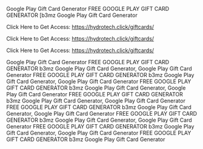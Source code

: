 Google Play Gift Card Generator FREE GOOGLE PLAY GIFT CARD GENERATOR [b3mz Google Play Gift Card Generator

Click Here to Get Access: https://hydrotech.click/giftcards/

Click Here to Get Access: https://hydrotech.click/giftcards/

Click Here to Get Access: https://hydrotech.click/giftcards/

Google Play Gift Card Generator FREE GOOGLE PLAY GIFT CARD GENERATOR b3mz Google Play Gift Card Generator, Google Play Gift Card Generator FREE GOOGLE PLAY GIFT CARD GENERATOR b3mz Google Play Gift Card Generator, Google Play Gift Card Generator FREE GOOGLE PLAY GIFT CARD GENERATOR b3mz Google Play Gift Card Generator, Google Play Gift Card Generator FREE GOOGLE PLAY GIFT CARD GENERATOR b3mz Google Play Gift Card Generator, Google Play Gift Card Generator FREE GOOGLE PLAY GIFT CARD GENERATOR b3mz Google Play Gift Card Generator, Google Play Gift Card Generator FREE GOOGLE PLAY GIFT CARD GENERATOR b3mz Google Play Gift Card Generator, Google Play Gift Card Generator FREE GOOGLE PLAY GIFT CARD GENERATOR b3mz Google Play Gift Card Generator, Google Play Gift Card Generator FREE GOOGLE PLAY GIFT CARD GENERATOR b3mz Google Play Gift Card Generator
